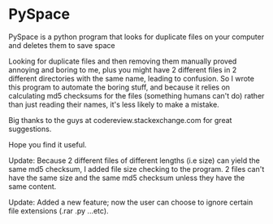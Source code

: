 # PySpace
PySpace is a python program that looks for duplicate files on your computer and deletes them to save space

Looking for duplicate files and then removing them manually proved annoying and boring to me, plus you might have 2 different files in 2 different directories with the same name, leading to confusion. So I wrote this program to automate the boring stuff, and because it relies on calculating md5 checksums for the files (something humans can't do) rather than just reading their names, it's less likely to make a mistake.

Big thanks to the guys at codereview.stackexchange.com for great suggestions.

Hope you find it useful.

Update: Because 2 different files of different lengths (i.e size) can yield the same md5 checksum, I added file size checking to the program. 2 files can't have the same size and the same md5 checksum unless they have the same content.

Update: Added a new feature; now the user can choose to ignore certain file extensions (.rar .py ...etc).
